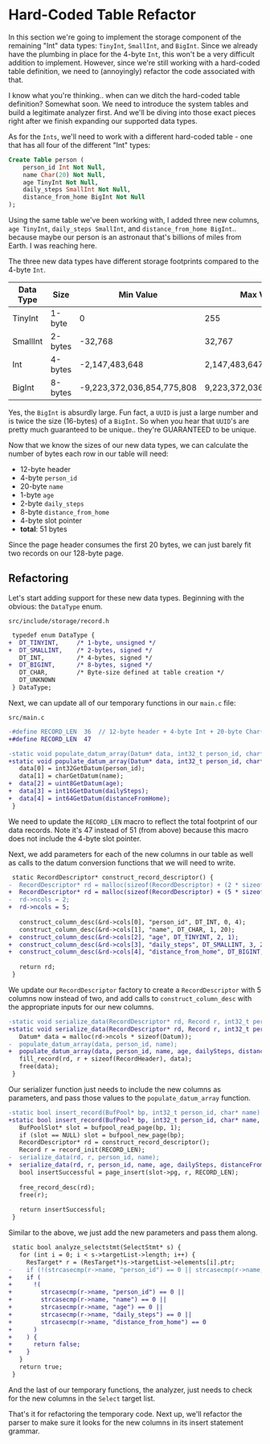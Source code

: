 # Hard-Coded Table Refactor

In this section we're going to implement the storage component of the remaining "Int" data types: `TinyInt`, `SmallInt`, and `BigInt`. Since we already have the plumbing in place for the 4-byte `Int`, this won't be a very difficult addition to implement. However, since we're still working with a hard-coded table definition, we need to (annoyingly) refactor the code associated with that.

I know what you're thinking.. when can we ditch the hard-coded table definition? Somewhat soon. We need to introduce the system tables and build a legitimate analyzer first. And we'll be diving into those exact pieces right after we finish expanding our supported data types.

As for the `Ints`, we'll need to work with a different hard-coded table - one that has all four of the different "Int" types:

```sql
Create Table person (
    person_id Int Not Null,
    name Char(20) Not Null,
    age TinyInt Not Null,
    daily_steps SmallInt Not Null,
    distance_from_home BigInt Not Null
);
```

Using the same table we've been working with, I added three new columns, `age TinyInt`, `daily_steps SmallInt`, and `distance_from_home BigInt`.. because maybe our person is an astronaut that's billions of miles from Earth. I was reaching here.

The three new data types have different storage footprints compared to the 4-byte `Int`.

| Data Type | Size | Min Value | Max Value |
|-----------|------|-----------|-----------|
| TinyInt | 1-byte | 0 | 255 |
| SmallInt | 2-bytes | -32,768 | 32,767 |
| Int | 4-bytes | -2,147,483,648 | 2,147,483,647 |
| BigInt | 8-bytes | -9,223,372,036,854,775,808 | 9,223,372,036,854,775,807 |

Yes, the `BigInt` is absurdly large. Fun fact, a `UUID` is just a large number and is twice the size (16-bytes) of a `BigInt`. So when you hear that `UUID`'s are pretty much guaranteed to be unique.. they're GUARANTEED to be unique.

Now that we know the sizes of our new data types, we can calculate the number of bytes each row in our table will need:

- 12-byte header
- 4-byte `person_id`
- 20-byte `name`
- 1-byte `age`
- 2-byte `daily_steps`
- 8-byte `distance_from_home`
- 4-byte slot pointer
- **total**: 51 bytes

Since the page header consumes the first 20 bytes, we can just barely fit two records on our 128-byte page.

## Refactoring

Let's start adding support for these new data types. Beginning with the obvious: the `DataType` enum.

`src/include/storage/record.h`

```diff
 typedef enum DataType {
+  DT_TINYINT,     /* 1-byte, unsigned */
+  DT_SMALLINT,    /* 2-bytes, signed */
   DT_INT,         /* 4-bytes, signed */
+  DT_BIGINT,      /* 8-bytes, signed */
   DT_CHAR,        /* Byte-size defined at table creation */
   DT_UNKNOWN
 } DataType;
```

Next, we can update all of our temporary functions in our `main.c` file:

`src/main.c`

```diff
-#define RECORD_LEN  36  // 12-byte header + 4-byte Int + 20-byte Char(20)
+#define RECORD_LEN  47

-static void populate_datum_array(Datum* data, int32_t person_id, char* name) {
+static void populate_datum_array(Datum* data, int32_t person_id, char* name, uint8_t age,  int16_t dailySteps, int64_t distanceFromHome) {
   data[0] = int32GetDatum(person_id);
   data[1] = charGetDatum(name);
+  data[2] = uint8GetDatum(age);
+  data[3] = int16GetDatum(dailySteps);
+  data[4] = int64GetDatum(distanceFromHome);
 }
```

We need to update the `RECORD_LEN` macro to reflect the total footprint of our data records. Note it's 47 instead of 51 (from above) because this macro does not include the 4-byte slot pointer.

Next, we add parameters for each of the new columns in our table as well as calls to the datum conversion functions that we will need to write.

```diff
 static RecordDescriptor* construct_record_descriptor() {
-  RecordDescriptor* rd = malloc(sizeof(RecordDescriptor) + (2 * sizeof(Column)));
+  RecordDescriptor* rd = malloc(sizeof(RecordDescriptor) + (5 * sizeof(Column)));
-  rd->ncols = 2;
+  rd->ncols = 5;
 
   construct_column_desc(&rd->cols[0], "person_id", DT_INT, 0, 4);
   construct_column_desc(&rd->cols[1], "name", DT_CHAR, 1, 20);
+  construct_column_desc(&rd->cols[2], "age", DT_TINYINT, 2, 1);
+  construct_column_desc(&rd->cols[3], "daily_steps", DT_SMALLINT, 3, 2);
+  construct_column_desc(&rd->cols[4], "distance_from_home", DT_BIGINT, 4, 8);
 
   return rd;
 }
```

We update our `RecordDescriptor` factory to create a `RecordDescriptor` with 5 columns now instead of two, and add calls to `construct_column_desc` with the appropriate inputs for our new columns.

```diff
-static void serialize_data(RecordDescriptor* rd, Record r, int32_t person_id, char* name) {
+static void serialize_data(RecordDescriptor* rd, Record r, int32_t person_id, char* name,  uint8_t age, int16_t dailySteps, int64_t distanceFromHome) {
   Datum* data = malloc(rd->ncols * sizeof(Datum));
-  populate_datum_array(data, person_id, name);
+  populate_datum_array(data, person_id, name, age, dailySteps, distanceFromHome);
   fill_record(rd, r + sizeof(RecordHeader), data);
   free(data);
 }
```

Our serializer function just needs to include the new columns as parameters, and pass those values to the `populate_datum_array` function.

```diff
-static bool insert_record(BufPool* bp, int32_t person_id, char* name) {
+static bool insert_record(BufPool* bp, int32_t person_id, char* name, uint8_t age, int16_t  dailySteps, int64_t distanceFromHome) {
   BufPoolSlot* slot = bufpool_read_page(bp, 1);
   if (slot == NULL) slot = bufpool_new_page(bp);
   RecordDescriptor* rd = construct_record_descriptor();
   Record r = record_init(RECORD_LEN);
-  serialize_data(rd, r, person_id, name);
+  serialize_data(rd, r, person_id, name, age, dailySteps, distanceFromHome);
   bool insertSuccessful = page_insert(slot->pg, r, RECORD_LEN);
 
   free_record_desc(rd);
   free(r);
   
   return insertSuccessful;
 }
```

Similar to the above, we just add the new parameters and pass them along.

```diff
 static bool analyze_selectstmt(SelectStmt* s) {
   for (int i = 0; i < s->targetList->length; i++) {
     ResTarget* r = (ResTarget*)s->targetList->elements[i].ptr;
-    if (!(strcasecmp(r->name, "person_id") == 0 || strcasecmp(r->name, "name") == 0)) return  false;
+    if (
+      !(
+        strcasecmp(r->name, "person_id") == 0 ||
+        strcasecmp(r->name, "name") == 0 ||
+        strcasecmp(r->name, "age") == 0 ||
+        strcasecmp(r->name, "daily_steps") == 0 ||
+        strcasecmp(r->name, "distance_from_home") == 0
+      )
+    ) {
+      return false;
+    }
   }
   return true;
 }
```

And the last of our temporary functions, the analyzer, just needs to check for the new columns in the `Select` target list.

That's it for refactoring the temporary code. Next up, we'll refactor the parser to make sure it looks for the new columns in its insert statement grammar.